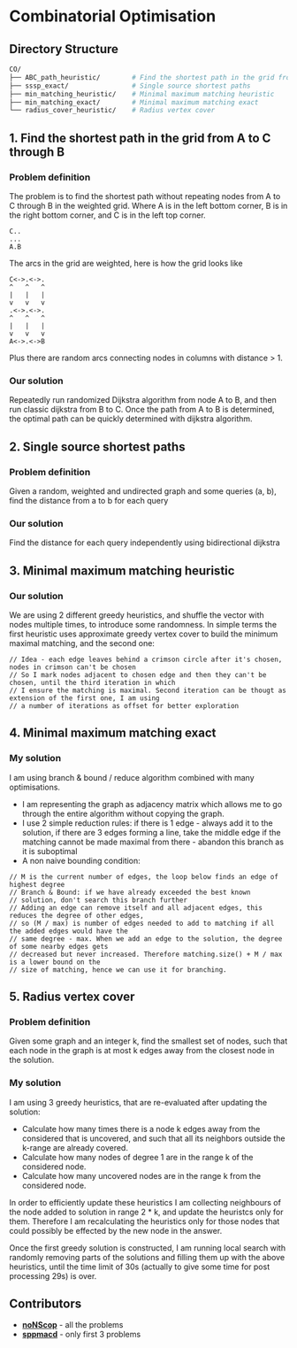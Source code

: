 # Combinatorial Optimisation

## Directory Structure

```bash
CO/
├── ABC_path_heuristic/        # Find the shortest path in the grid from A to C through B
├── sssp_exact/                # Single source shortest paths
├── min_matching_heuristic/    # Minimal maximum matching heuristic
├── min_matching_exact/        # Minimal maximum matching exact
└── radius_cover_heuristic/    # Radius vertex cover
```

## 1. Find the shortest path in the grid from A to C through B
### Problem definition
The problem is to find the shortest path without repeating nodes from A to C through B in the weighted grid. Where A is in the left bottom corner, B is in the right bottom corner, and C is in the left top corner.
```
C..
...
A.B
```

The arcs in the grid are weighted, here is how the grid looks like
```
C<->.<->.
^   ^   ^
|   |   |
v   v   v
.<->.<->.
^   ^   ^
|   |   |
v   v   v
A<->.<->B
```
Plus there are random arcs connecting nodes in columns with distance > 1.
### Our solution
Repeatedly run randomized Dijkstra algorithm from node A to B, and then run classic dijkstra from B to C.
Once the path from A to B is determined, the optimal path can be quickly determined with dijkstra algorithm.

## 2. Single source shortest paths
### Problem definition
Given a random, weighted and undirected graph and some queries (a, b), find the distance from a to b for each query
### Our solution
Find the distance for each query independently using bidirectional dijkstra

## 3. Minimal maximum matching heuristic
### Our solution
We are using 2 different greedy heuristics, and shuffle the vector with nodes multiple times, to introduce some randomness. In simple terms the first heuristic uses approximate greedy vertex cover to build the minimum maximal matching, and the second one:
```
// Idea - each edge leaves behind a crimson circle after it's chosen, nodes in crimson can't be chosen
// So I mark nodes adjacent to chosen edge and then they can't be chosen, until the third iteration in which
// I ensure the matching is maximal. Second iteration can be thougt as extension of the first one, I am using
// a number of iterations as offset for better exploration
```

## 4. Minimal maximum matching exact
### My solution
I am using branch & bound / reduce algorithm combined with many optimisations. 
- I am representing the graph as adjacency matrix which allows me to go through the entire algorithm without copying the graph.
- I use 2 simple reduction rules: if there is 1 edge - always add it to the solution, if there are 3 edges forming a line, take the middle edge if the matching cannot be made maximal from there - abandon this branch as it is suboptimal
- A non naive bounding condition:
```
// M is the current number of edges, the loop below finds an edge of highest degree
// Branch & Bound: if we have already exceeded the best known
// solution, don't search this branch further
// Adding an edge can remove itself and all adjacent edges, this reduces the degree of other edges,
// so (M / max) is number of edges needed to add to matching if all the added edges would have the
// same degree - max. When we add an edge to the solution, the degree of some nearby edges gets
// decreased but never increased. Therefore matching.size() + M / max is a lower bound on the
// size of matching, hence we can use it for branching.
```

## 5. Radius vertex cover
### Problem definition
Given some graph and an integer k, find the smallest set of nodes, such that each node in the graph is at most k edges away from the closest node in the solution.
### My solution
I am using 3 greedy heuristics, that are re-evaluated after updating the solution:
- Calculate how many times there is a node k edges away from the considered that is uncovered, and such that all its neighbors outside the k-range are already covered.
- Calculate how many nodes of degree 1 are in the range k of the considered node.
- Calculate how many uncovered nodes are in the range k from the considered node.

In order to efficiently update these heuristics I am collecting neighbours of the node added to solution in range 2 * k, and update the heuristcs only for them. Therefore I am recalculating the heuristics only for those nodes that could possibly be effected by the new node in the answer.

Once the first greedy solution is constructed, I am running local search with randomly removing parts of the solutions and filling them up with the above heuristics, until the time limit of 30s (actually to give some time for post processing 29s) is over.

## Contributors
- **[noNScop](https://github.com/noNScop)** - all the problems
- **[sppmacd](https://github.com/sppmacd)** - only first 3 problems

